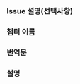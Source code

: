 <!--_go spec_ 한글 번역 프로젝트에 공헌해주셔서 감사드립니다! issue 제목은 `[챕터 이름] 이슈 내용` 으로 구성해주시길 바랍니다. -->

### Issue 설명(선택사항)
<!-- 이슈를 생성한 이유를 설명해주세요. 번역문 수정이라면 이부분은 생략하셔도 됩니다.-->

### 챕터 이름
<!-- 챕터 이름 -->

### 번역문
<!-- 번역된 문장을 추가합니다 -->

### 설명
<!-- 번역문에 대한 의견, 개념 설명 요청, 오탈자 보고 등을 기록합니다 -->
